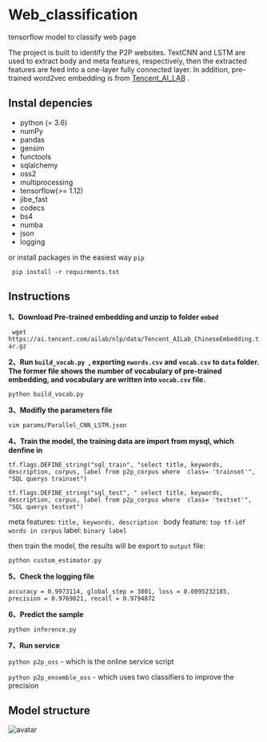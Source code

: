 # Web_classification

tensorflow model to classify web page

The project is built to identify the P2P websites.  TextCNN and LSTM are used to extract body and meta features, respectively, then the extracted features are feed into a one-layer fully connected layer. In addition, pre-trained word2vec embedding is from [Tencent_AI_LAB](https://ai.tencent.com/ailab/nlp/data/Tencent_AILab_ChineseEmbedding.tar.gz) .

## Instal depencies

- python (= 3.6)
- numPy 
- pandas
- gensim
- functools
- sqlalchemy
- oss2
- multiprocessing
- tensorflow(>= 1.12)
- jibe_fast
- codecs
- bs4
- numba
- json
- logging

or install packages in the easiest way ``pip``

 ```  pip install -r requirments.txt ```

## Instructions

**1、Download Pre-trained embedding and unzip to folder ``embed``**

``` wget https://ai.tencent.com/ailab/nlp/data/Tencent_AILab_ChineseEmbedding.tar.gz```

**2、Run ``build_vocab.py ``,  exporting ``nwords.csv`` and ``vocab.csv`` to ``data`` folder. The former file shows the number of vocabulary of pre-trained embedding, and vocabulary are written into ``vocab.csv`` file.**

```python build_vocab.py```

**3、Modifly the parameters file**

```vim params/Parallel_CNN_LSTM.json```

**4、Train the model, the training data are import from mysql, which denfine in**

``tf.flags.DEFINE_string("sql_train", "select title, keywords, description, corpus, label from p2p_corpus where  class= 'trainset'", "SQL querys trainset")``

``tf.flags.DEFINE_string("sql_test", " select title, keywords, description, corpus, label from p2p_corpus where  class= 'testset'", "SQL querys testset")``


meta features: ``title, keywords, description ``
body feature: ``top tf-idf words in corpus``
label: ``binary label``

then train the model, the results will be export to ``output`` file:

```python custom_estimator.py```


**5、Check the logging file**

``accuracy = 0.9973114, global_step = 3801, loss = 0.0095232185, precision = 0.9769821, recall = 0.9794872``

**6、Predict the sample**

``python inference.py``

**7、Run service**

```python p2p_oss``` - which is the online service script  

```python p2p_ensemble_oss``` - which uses two classifiers to improve the precision


## Model structure

![avatar](/model.png)






